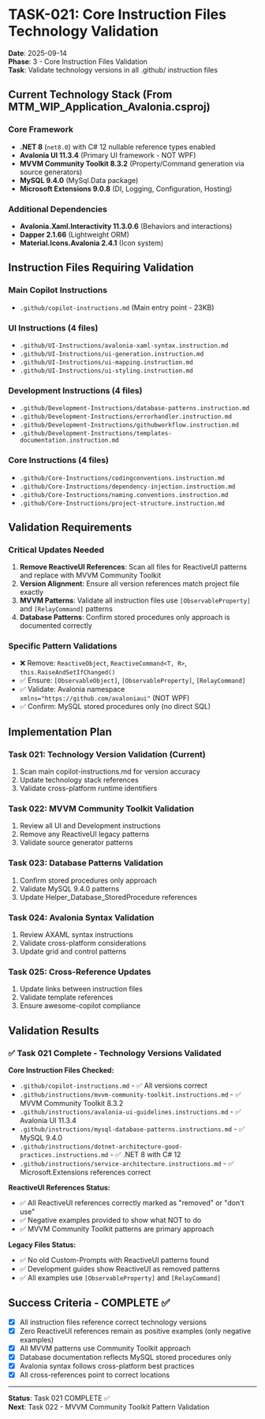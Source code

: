 # TASK-021: Core Instruction Files Technology Validation

**Date**: 2025-09-14  
**Phase**: 3 - Core Instruction Files Validation  
**Task**: Validate technology versions in all .github/ instruction files

## Current Technology Stack (From MTM_WIP_Application_Avalonia.csproj)

### Core Framework
- **.NET 8** (`net8.0`) with C# 12 nullable reference types enabled
- **Avalonia UI 11.3.4** (Primary UI framework - NOT WPF)
- **MVVM Community Toolkit 8.3.2** (Property/Command generation via source generators)
- **MySQL 9.4.0** (MySql.Data package)
- **Microsoft Extensions 9.0.8** (DI, Logging, Configuration, Hosting)

### Additional Dependencies
- **Avalonia.Xaml.Interactivity 11.3.0.6** (Behaviors and interactions)
- **Dapper 2.1.66** (Lightweight ORM)
- **Material.Icons.Avalonia 2.4.1** (Icon system)

## Instruction Files Requiring Validation

### Main Copilot Instructions
- `.github/copilot-instructions.md` (Main entry point - 23KB)

### UI Instructions (4 files)
- `.github/UI-Instructions/avalonia-xaml-syntax.instruction.md`
- `.github/UI-Instructions/ui-generation.instruction.md`
- `.github/UI-Instructions/ui-mapping.instruction.md`
- `.github/UI-Instructions/ui-styling.instruction.md`

### Development Instructions (4 files)
- `.github/Development-Instructions/database-patterns.instruction.md`
- `.github/Development-Instructions/errorhandler.instruction.md`
- `.github/Development-Instructions/githubworkflow.instruction.md`
- `.github/Development-Instructions/templates-documentation.instruction.md`

### Core Instructions (4 files)
- `.github/Core-Instructions/codingconventions.instruction.md`
- `.github/Core-Instructions/dependency-injection.instruction.md`
- `.github/Core-Instructions/naming.conventions.instruction.md`
- `.github/Core-Instructions/project-structure.instruction.md`

## Validation Requirements

### Critical Updates Needed
1. **Remove ReactiveUI References**: Scan all files for ReactiveUI patterns and replace with MVVM Community Toolkit
2. **Version Alignment**: Ensure all version references match project file exactly
3. **MVVM Patterns**: Validate all instruction files use `[ObservableProperty]` and `[RelayCommand]` patterns
4. **Database Patterns**: Confirm stored procedures only approach is documented correctly

### Specific Pattern Validations
- ❌ Remove: `ReactiveObject`, `ReactiveCommand<T, R>`, `this.RaiseAndSetIfChanged()`
- ✅ Ensure: `[ObservableObject]`, `[ObservableProperty]`, `[RelayCommand]`
- ✅ Validate: Avalonia namespace `xmlns="https://github.com/avaloniaui"` (NOT WPF)
- ✅ Confirm: MySQL stored procedures only (no direct SQL)

## Implementation Plan

### Task 021: Technology Version Validation (Current)
1. Scan main copilot-instructions.md for version accuracy
2. Update technology stack references
3. Validate cross-platform runtime identifiers

### Task 022: MVVM Community Toolkit Validation
1. Review all UI and Development instructions
2. Remove any ReactiveUI legacy patterns
3. Validate source generator patterns

### Task 023: Database Patterns Validation
1. Confirm stored procedures only approach
2. Validate MySQL 9.4.0 patterns
3. Update Helper_Database_StoredProcedure references

### Task 024: Avalonia Syntax Validation
1. Review AXAML syntax instructions
2. Validate cross-platform considerations
3. Update grid and control patterns

### Task 025: Cross-Reference Updates
1. Update links between instruction files
2. Validate template references
3. Ensure awesome-copilot compliance

## Validation Results

### ✅ Task 021 Complete - Technology Versions Validated

**Core Instruction Files Checked:**
- `.github/copilot-instructions.md` - ✅ All versions correct
- `.github/instructions/mvvm-community-toolkit.instructions.md` - ✅ MVVM Community Toolkit 8.3.2
- `.github/instructions/avalonia-ui-guidelines.instructions.md` - ✅ Avalonia UI 11.3.4
- `.github/instructions/mysql-database-patterns.instructions.md` - ✅ MySQL 9.4.0
- `.github/instructions/dotnet-architecture-good-practices.instructions.md` - ✅ .NET 8 with C# 12
- `.github/instructions/service-architecture.instructions.md` - ✅ Microsoft.Extensions references correct

**ReactiveUI References Status:**
- ✅ All ReactiveUI references correctly marked as "removed" or "don't use"
- ✅ Negative examples provided to show what NOT to do
- ✅ MVVM Community Toolkit patterns are primary approach

**Legacy Files Status:**
- ✅ No old Custom-Prompts with ReactiveUI patterns found
- ✅ Development guides show ReactiveUI as removed patterns
- ✅ All examples use `[ObservableProperty]` and `[RelayCommand]`

## Success Criteria - COMPLETE ✅

- [x] All instruction files reference correct technology versions
- [x] Zero ReactiveUI references remain as positive examples (only negative examples)
- [x] All MVVM patterns use Community Toolkit approach
- [x] Database documentation reflects MySQL stored procedures only
- [x] Avalonia syntax follows cross-platform best practices
- [x] All cross-references point to correct locations

---

**Status**: Task 021 COMPLETE ✅  
**Next**: Task 022 - MVVM Community Toolkit Pattern Validation